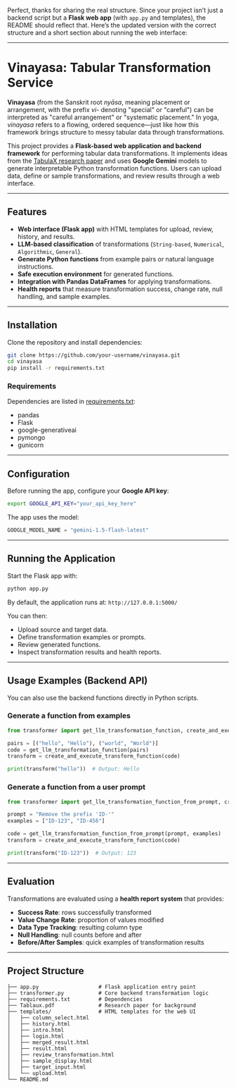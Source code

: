 Perfect, thanks for sharing the real structure. Since your project isn’t just a backend script but a **Flask web app** (with `app.py` and templates), the README should reflect that. Here’s the updated version with the correct structure and a short section about running the web interface:

---

# Vinayasa: Tabular Transformation Service

**Vinayasa** (from the Sanskrit root *nyāsa*, meaning placement or arrangement, with the prefix *vi-* denoting "special" or "careful") can be interpreted as "careful arrangement" or "systematic placement." In yoga, *vinayasa* refers to a flowing, ordered sequence—just like how this framework brings structure to messy tabular data through transformations.

This project provides a **Flask-based web application and backend framework** for performing tabular data transformations. It implements ideas from the [TabulaX research paper](https://arxiv.org/html/2411.17110v1) and uses **Google Gemini** models to generate interpretable Python transformation functions. Users can upload data, define or sample transformations, and review results through a web interface.

---

## Features

* **Web interface (Flask app)** with HTML templates for upload, review, history, and results.
* **LLM-based classification** of transformations (`String-based`, `Numerical`, `Algorithmic`, `General`).
* **Generate Python functions** from example pairs or natural language instructions.
* **Safe execution environment** for generated functions.
* **Integration with Pandas DataFrames** for applying transformations.
* **Health reports** that measure transformation success, change rate, null handling, and sample examples.

---

## Installation

Clone the repository and install dependencies:

```bash
git clone https://github.com/your-username/vinayasa.git
cd vinayasa
pip install -r requirements.txt
```

### Requirements

Dependencies are listed in [requirements.txt](./requirements.txt):

* pandas
* Flask
* google-generativeai
* pymongo
* gunicorn

---

## Configuration

Before running the app, configure your **Google API key**:

```bash
export GOOGLE_API_KEY="your_api_key_here"
```

The app uses the model:

```python
GOOGLE_MODEL_NAME = "gemini-1.5-flash-latest"
```

---

## Running the Application

Start the Flask app with:

```bash
python app.py
```

By default, the application runs at:
`http://127.0.0.1:5000/`

You can then:

* Upload source and target data.
* Define transformation examples or prompts.
* Review generated functions.
* Inspect transformation results and health reports.

---

## Usage Examples (Backend API)

You can also use the backend functions directly in Python scripts.

### Generate a function from examples

```python
from transformer import get_llm_transformation_function, create_and_execute_transform_function

pairs = [("hello", "Hello"), ("world", "World")]
code = get_llm_transformation_function(pairs)
transform = create_and_execute_transform_function(code)

print(transform("hello"))  # Output: Hello
```

### Generate a function from a user prompt

```python
from transformer import get_llm_transformation_function_from_prompt, create_and_execute_transform_function

prompt = "Remove the prefix 'ID-'"
examples = ["ID-123", "ID-456"]

code = get_llm_transformation_function_from_prompt(prompt, examples)
transform = create_and_execute_transform_function(code)

print(transform("ID-123"))  # Output: 123
```

---

## Evaluation

Transformations are evaluated using a **health report system** that provides:

* **Success Rate**: rows successfully transformed
* **Value Change Rate**: proportion of values modified
* **Data Type Tracking**: resulting column type
* **Null Handling**: null counts before and after
* **Before/After Samples**: quick examples of transformation results

---

## Project Structure

```
├── app.py                   # Flask application entry point
├── transformer.py           # Core backend transformation logic
├── requirements.txt         # Dependencies
├── Tablaux.pdf              # Research paper for background
├── templates/               # HTML templates for the web UI
│   ├── column_select.html
│   ├── history.html
│   ├── intro.html
│   ├── login.html
│   ├── merged_result.html
│   ├── result.html
│   ├── review_transformation.html
│   ├── sample_display.html
│   ├── target_input.html
│   └── upload.html
└── README.md

